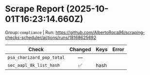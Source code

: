 # Scrape Report (2025-10-01T16:23:14.660Z)

Group: `compliance`  |  Run: https://github.com/AlbertoRoca96/scraping-checks-scheduler/actions/runs/18168625692

| Check | Changed | Keys | Error |
|---|:---:|:--|:--|
| `psa_charizard_pop_total` | — |  |  |
| `sec_aapl_8k_list_hash` | ✅ | hash |  |

